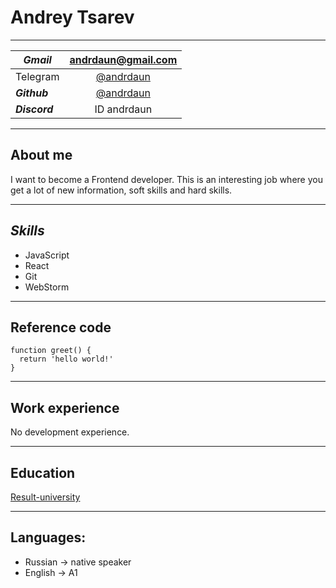 # Andrey Tsarev
***
*Gmail* | andrdaun@gmail.com
-----|:---:
Telegram|[@andrdaun](https://t.me/andrdaun)
***Github***|[@andrdaun](https://github.com/andrdaun)
***Discord***|ID andrdaun
---
## About me
I want to become a Frontend developer. This is an interesting job where you get a lot of new information, soft skills and hard skills.

***
## ***Skills***
* JavaScript
* React
* Git
* WebStorm
---
## Reference code
```
function greet() {
  return 'hello world!'
}
```
---
## Work experience
No development experience.

---
## Education
[Result-university](https://result.school/products/marathon-js)

---
## Languages:
* Russian → native speaker
* English → A1